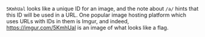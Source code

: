 `5KmhUal` looks like a unique ID for an image, and the note about `/a/` hints that this ID will be used in a URL. One popular image hosting platform which uses URLs with IDs in them is Imgur, and indeed, https://imgur.com/5KmhUal is an image of what looks like a flag.

